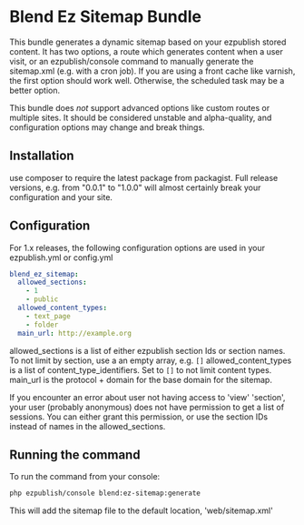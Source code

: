 Blend Ez Sitemap Bundle
=======================

This bundle generates a dynamic sitemap based on your ezpublish stored content.  It has two options, a route which generates content when a user visit, or an ezpublish/console command to manually generate the sitemap.xml (e.g. with a cron job).  If you are using a front cache like varnish, the first option should work well.  Otherwise, the scheduled task may be a better option.

This bundle does *not* support advanced options like custom routes or multiple sites.  It should be considered unstable and alpha-quality, and configuration options may change and break things.

## Installation
use composer to require the latest package from packagist.  Full release versions, e.g. from "0.0.1" to "1.0.0" will almost certainly break your configuration and your site.

## Configuration
For 1.x releases, the following configuration options are used in your ezpublish.yml or config.yml

```yml
blend_ez_sitemap:
  allowed_sections:
    - 1
    - public
  allowed_content_types:
    - text_page
    - folder
  main_url: http://example.org
```

allowed_sections is a list of either ezpublish section Ids or section names.  To not limit by section, use a an empty array, e.g. `[]`
allowed_content_types is a list of content_type_identifiers.  Set to `[]` to not limit content types.
main_url is the protocol + domain for the base domain for the sitemap.

If you encounter an error about user not having access to 'view' 'section', your user (probably anonymous) does not have permission to get a list of sessions.  You can either grant this permission, or use the section IDs instead of names in the allowed_sections.

## Running the command
To run the command from your console:
```bash
php ezpublish/console blend:ez-sitemap:generate
```

This will add the sitemap file to the default location, 'web/sitemap.xml'

